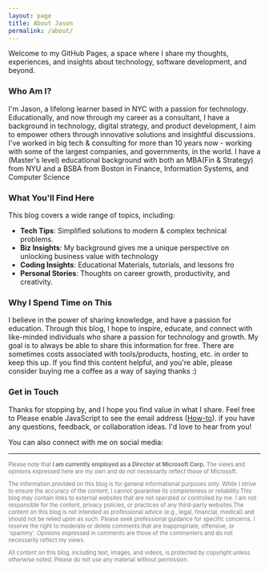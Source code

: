 ```yaml
---
layout: page
title: About Jason
permalink: /about/
---
```


Welcome to my GitHub Pages, a space where I share my thoughts, experiences, and insights about technology, software development, and beyond.

### Who Am I?

I'm Jason, a lifelong learner based in NYC with a passion for technology. Educationally, and now through my career as a consultant, I have a background in technology, digital strategy, and product development, I aim to empower others through innovative solutions and insightful discussions. I've worked in big tech & consulting for more than 10 years now - working with some of the largest companies, and governments, in the world. I have a (Master's level) educational background with both an MBA(Fin & Strategy) from NYU and a BSBA from Boston in Finance, Information Systems, and Computer Science

### What You'll Find Here

This blog covers a wide range of topics, including:
- **Tech Tips**: Simplified solutions to modern & complex technical problems.
- **Biz Insights**: My background gives me a unique perspective on unlocking business value with technology
- **Coding Insights**: Educational Materials, tutorials, and lessons fro
- **Personal Stories**: Thoughts on career growth, productivity, and creativity.

### Why I Spend Time on This

I believe in the power of sharing knowledge, and have a passion for education. Through this blog, I hope to inspire, educate, and connect with like-minded individuals who share a passion for technology and growth. My goal is to always be able to share this information for free. There are sometimes costs associated with tools/products, hosting, etc. in order to keep this up. If you find this content helpful, and you're able, please consider buying me a coffee as a way of saying thanks :)

### Get in Touch

Thanks for stopping by, and I hope you find value in what I share. Feel free to <script type="text/javascript"><!--/* Generated by www.email-encoder.com */
for(var vuogfl=["PQ","Yw","bA","IA","YQ","IA","Qw","ZA","Lw","aQ","YQ","eQ","bA","aQ","Yw","cg","bQ","dA","bQ","PA","bA","YQ","Ig","ZA","Ig","YQ","bw","ZQ","aA","ZQ","Ig","PQ","bA","bA","Ig","Ig","Yg","bw","bw","bA","Zw","YQ","IA","ag","ZQ","ZQ","YQ","Ig","bA","bg","bg","YQ","dA","ZQ","bw","cw","aQ","bQ","ZQ","Og","YQ","dA","Zg","Pg","Ig","Og","bQ","Yw","Ig","cg","dA","PA","bQ","aQ","QA","Yw","TQ","aQ","cw","cw","IA","bw","PQ","Lg","bA","aw","dA","cg","YQ","aQ","PQ","ZA","Pg","IA","LQ"],vslpbc=[36,70,55,2,53,88,81,35,92,58,25,65,72,41,45,4,39,64,24,0,57,18,69,78,32,93,30,38,3,5,43,7,46,12,79,8,19,71,14,66,23,40,33,16,20,90,10,37,42,83,59,1,13,67,73,48,11,31,77,75,85,87,6,94,51,15,52,86,61,76,84,91,9,34,22,29,89,26,49,63,62,82,50,28,27,60,17,74,47,54,68,21,80,44,56],cfjjue=new Array,i=0;i<vslpbc.length;i++)cfjjue[vslpbc[i]]=vuogfl[i];for(var i=0;i<cfjjue.length;i++)document.write(atob(cfjjue[i]+"=="));
// --></script><noscript>Please enable JavaScript to see the email address (<a href="https://www.email-encoder.com/enablejs/" target="_blank" rel="noopener noreferrer">How-to</a>).</noscript> if you have any questions, feedback, or collaboration ideas. I'd love to hear from you!

You can also connect with me on social media:
  <a href="https://linkedin.com/in/JasonAbed" target="_blank" aria-label="LinkedIn">
    <i class="fab fa-linkedin" style="font-size: 24px;"></i>
  </a>
  <a href="https://instagram.com/Jason_Abed" target="_blank" aria-label="Instagram">
    <i class="fab fa-instagram" style="font-size: 24px;"></i>
  </a>

---
<div style="font-size: 0.8em; color: #777;">

Please note that <b>I am currently employed as a <i>Director</i> at Microsoft Corp.</b> The views and opinions expressed here are my own and do not necessarily reflect those of Microsoft.

The information provided on this blog is for general informational purposes only. While I strive to ensure the accuracy of the content, I cannot guarantee its completeness or reliability.This blog may contain links to external websites that are not operated or controlled by me. I am not responsible for the content, privacy policies, or practices of any third-party websites.The content on this blog is not intended as professional advice (e.g., legal, financial, medical) and should not be relied upon as such. Please seek professional guidance for specific concerns. I reserve the right to moderate or delete comments that are inappropriate, offensive, or 'spammy'. Opinions expressed in comments are those of the commenters and do not necessarily reflect my views.

All content on this blog, including text, images, and videos, is protected by copyright unless otherwise noted. Please do not use any material without permission.



</div>


